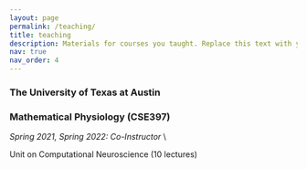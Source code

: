 ```yaml
---
layout: page
permalink: /teaching/
title: teaching
description: Materials for courses you taught. Replace this text with your description.
nav: true
nav_order: 4
---
```


### **The University of Texas at Austin**

### Mathematical Physiology (CSE397)
*Spring 2021, Spring 2022: Co-Instructor* \

Unit on Computational Neuroscience (10 lectures)
